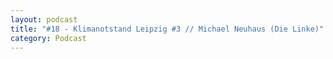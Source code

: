 ```yaml
---
layout: podcast
title: "#18 - Klimanotstand Leipzig #3 // Michael Neuhaus (Die Linke)"
category: Podcast
---
```


<p><script class="podigee-podcast-player" src="https://cdn.podigee.com/podcast-player/javascripts/podigee-podcast-player.js" data-configuration="https://interviews-4-future.podigee.io/18-i4f/embed?context=external"></script></p>
